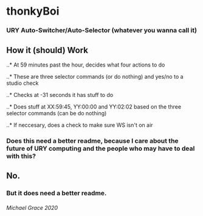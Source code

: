 # thonkyBoi

### URY Auto-Switcher/Auto-Selector (whatever you wanna call it)

## How it (should) Work

..* At 59 minutes past the hour, decides what four actions to do

..* These are three selector commands (or do nothing) and yes/no to a studio check

..* Checks at -31 seconds it has stuff to do

..* Does stuff at XX:59:45, YY:00:00 and YY:02:02 based on the three selector commands (can be do nothing)

..* If neccesary, does a check to make sure WS isn't on air

### Does this need a better readme, because I care about the future of URY computing and the people who may have to deal with this? 

## No.

### But it does need a better readme.

###### Michael Grace 2020